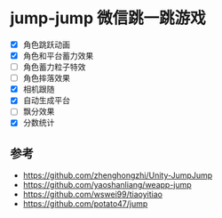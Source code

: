 # jump-jump 微信跳一跳游戏
- [x] 角色跳跃动画
- [x] 角色和平台蓄力效果
- [ ] 角色蓄力粒子特效
- [ ] 角色摔落效果
- [x] 相机跟随
- [x] 自动生成平台
- [ ] 飘分效果
- [x] 分数统计

## 参考
- https://github.com/zhenghongzhi/Unity-JumpJump
- https://github.com/yaoshanliang/weapp-jump
- https://github.com/wswei99/tiaoyitiao
- https://github.com/potato47/jump